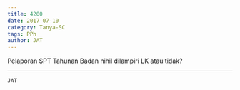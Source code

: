 ```yaml
---
title: 4200
date: 2017-07-10
category: Tanya-SC
tags: PPh
author: JAT
---
```


Pelaporan SPT Tahunan Badan nihil dilampiri LK atau tidak?

---



`JAT`
